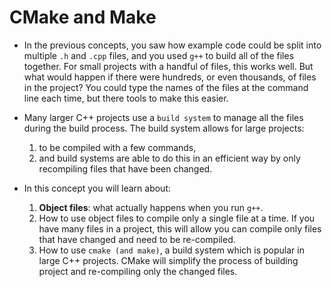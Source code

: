 # CMake and Make

- In the previous concepts, you saw how example code could be split into multiple `.h` and `.cpp` files,
  and you used `g++` to build all of the files together.
  For small projects with a handful of files, this works well.
  But what would happen if there were hundreds, or even thousands, of files in the project?
  You could type the names of the files at the command line each time, but there tools to make this easier.

- Many larger C++ projects use a `build system` to manage all the files during the build process.
  The build system allows for large projects:

  1. to be compiled with a few commands,
  2. and build systems are able to do this in an efficient way by only recompiling files that have been changed.

- In this concept you will learn about:
  1. **Object files**: what actually happens when you run `g++`.
  2. How to use object files to compile only a single file at a time.
     If you have many files in a project, this will allow you can compile only files that have changed and need to be re-compiled.
  3. How to use `cmake (and make)`, a build system which is popular in large C++ projects.
     CMake will simplify the process of building project and re-compiling only the changed files.

